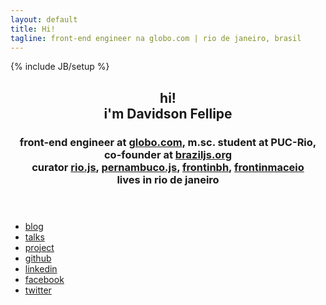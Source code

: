 ```yaml
---
layout: default
title: Hi!
tagline: front-end engineer na globo.com | rio de janeiro, brasil
---
```

{% include JB/setup %}
<header class="aboutme">
    <h2 class="name"><span class="hi">hi!</span><br>i'm Davidson Fellipe</h2>
    <h3 class="job">
                    front-end engineer at <a href="http://opensource.globo.com">globo.com</a>,
                    m.sc. student at PUC-Rio,
                    co-founder at <a href="braziljs.org">braziljs.org</a>
                    <br>
                    curator <a href="riojs.org">rio.js</a>,
                            <a href="pernambucojs.com">pernambuco.js</a>,
                            <a href="http://frontinbh.com.br">frontinbh</a>,
                            <a href="frontinmaceio.com.br">frontinmaceio</a>
                    <br>
                    lives in rio de janeiro
    </h3>
</header>

<ul class="button-list">
    <li class="button-list-item">
        <a href="{{ BASE_PATH }}blog/" class="button icon-rss">blog</a>
    </li>
    <li class="button-list-item">
        <a href="{{ BASE_PATH }}talks/" class="button icon-bullhorn">
            <span class="label">talks</span>
        </a>
    </li>
    <li class="button-list-item">
        <a href="{{ BASE_PATH }}projects/" class="button icon-bullhorn">
            <span class="label">project</span>
        </a>
    </li>
    <li class="button-list-item">
        <a href="https://github.com/davidsonfellipe" class="button icon-github">
            <span class="label">github</span>
        </a>
    </li>
    <li class="button-list-item">
        <a href="http://www.linkedin.com/in/fellipe" class="button icon-linkedin-sign">
            <span class="label">linkedin</span>
        </a>
    </li>
    <li class="button-list-item">
        <a href="https://www.facebook.com/fellipe" class="button icon-facebook-sign">
            <span class="label">facebook</span>
        </a>
    </li>
    <li class="button-list-item">
        <a href="https://twitter.com/davidsonfellipe" class="button icon-twitter-sign">
            <span class="label">twitter</span>
        </a>
    </li>
</ul>

<script type="text/javascript"
        src="http://ajax.googleapis.com/ajax/libs/jquery/1.7.1/jquery.min.js"></script>


<script type="text/javascript">
    var _gaq = _gaq || [];
    _gaq.push(['_setAccount', 'UA-2123552-1']);
    _gaq.push(['_trackPageview']);

    (function() {

        var ga = document.createElement('script');
        ga.src = ('https:' == document.location.protocol ? 'https://ssl' : 'http://www') + '.google-analytics.com/ga.js';

        ga.setAttribute('async', 'true');
        document.documentElement.firstChild.appendChild(ga);

    })();
</script>